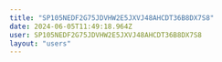 ```yaml
---
title: "SP105NEDF2G75JDVHW2E5JXVJ48AHCDT36B8DX7S8"
date: 2024-06-05T11:49:18.964Z
user: SP105NEDF2G75JDVHW2E5JXVJ48AHCDT36B8DX7S8
layout: "users"
---
```

    